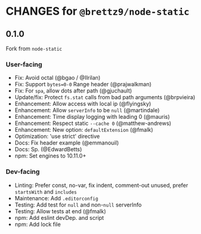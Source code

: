 # CHANGES for `@brettz9/node-static`

## 0.1.0

Fork from `node-static`

### User-facing

- Fix: Avoid octal (@bgao / @Ilrilan)
- Fix: Support `bytes=0-0` Range header (@prajwalkman)
- Fix: For `spa`, allow dots after path (@gjuchault)
- Update/fix: Protect `fs.stat` calls from bad path arguments (@brpvieira)
- Enhancement: Allow access with local ip (@flyingsky)
- Enhancement: Allow `serverInfo` to be `null` (@martindale)
- Enhancement: Time display logging with leading 0 (@mauris)
- Enhancement: Respect static `--cache 0` (@matthew-andrews)
- Enhancement: New option: `defaultExtension` (@fmalk)
- Optimization: 'use strict' directive
- Docs: Fix header example (@emmanouil)
- Docs: Sp. (@EdwardBetts)
- npm: Set engines to 10.11.0+

### Dev-facing

- Linting: Prefer const, no-var, fix indent, comment-out unused,
    prefer `startsWith` and `includes`
- Maintenance: Add `.editorconfig`
- Testing: Add test for `null` and non-`null` serverInfo
- Testing: Allow tests at end (@fmalk)
- npm: Add eslint devDep. and script
- npm: Add lock file
